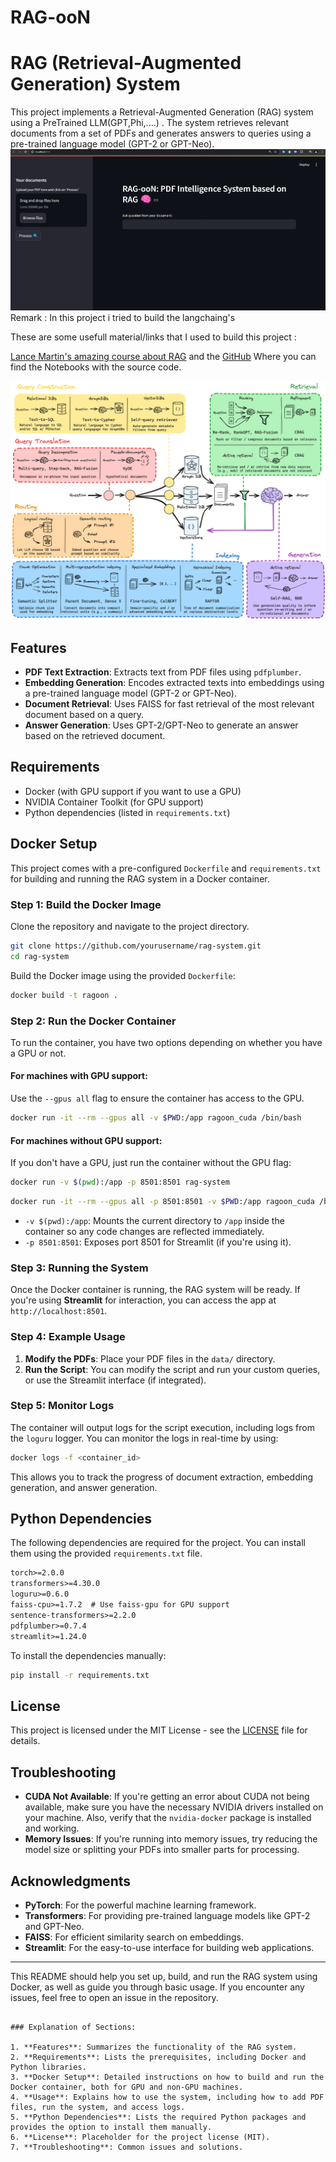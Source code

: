 # RAG-ooN


# RAG (Retrieval-Augmented Generation) System

This project implements a Retrieval-Augmented Generation (RAG) system using a PreTrained LLM(GPT,Phi,....) . The system retrieves relevant documents from a set of PDFs and generates answers to queries using a pre-trained language model (GPT-2 or GPT-Neo).
![rag_detail_v2](assets/interface.png)
Remark : In this project i tried to build the langchaing's 

These are some usefull material/links that I used to build this project :

[Lance Martin's amazing course about RAG](https://www.youtube.com/watch?v=sVcwVQRHIc8) and the [GitHub](https://github.com/langchain-ai/rag-from-scratch?tab=readme-ov-file) Where you can find the Notebooks with the source code.

![rag_detail_v2](assets/302837092-54a2d76c-b07e-49e7-b4ce-fc45667360a1.png)

## Features

- **PDF Text Extraction**: Extracts text from PDF files using `pdfplumber`.
- **Embedding Generation**: Encodes extracted texts into embeddings using a pre-trained language model (GPT-2 or GPT-Neo).
- **Document Retrieval**: Uses FAISS for fast retrieval of the most relevant document based on a query.
- **Answer Generation**: Uses GPT-2/GPT-Neo to generate an answer based on the retrieved document.

## Requirements

- Docker (with GPU support if you want to use a GPU)
- NVIDIA Container Toolkit (for GPU support)
- Python dependencies (listed in `requirements.txt`)

## Docker Setup

This project comes with a pre-configured `Dockerfile` and `requirements.txt` for building and running the RAG system in a Docker container.

### Step 1: Build the Docker Image

Clone the repository and navigate to the project directory.

```bash
git clone https://github.com/yourusername/rag-system.git
cd rag-system
```

Build the Docker image using the provided `Dockerfile`:

```bash
docker build -t ragoon .
```

### Step 2: Run the Docker Container

To run the container, you have two options depending on whether you have a GPU or not.

#### For machines with GPU support:

Use the `--gpus all` flag to ensure the container has access to the GPU.

```bash
docker run -it --rm --gpus all -v $PWD:/app ragoon_cuda /bin/bash
```

#### For machines without GPU support:

If you don't have a GPU, just run the container without the GPU flag:

```bash
docker run -v $(pwd):/app -p 8501:8501 rag-system
```

```bash
docker run -it --rm --gpus all -p 8501:8501 -v $PWD:/app ragoon_cuda /bin/bash
```
- `-v $(pwd):/app`: Mounts the current directory to `/app` inside the container so any code changes are reflected immediately.
- `-p 8501:8501`: Exposes port 8501 for Streamlit (if you're using it).

### Step 3: Running the System

Once the Docker container is running, the RAG system will be ready. If you're using **Streamlit** for interaction, you can access the app at `http://localhost:8501`.

### Step 4: Example Usage

1. **Modify the PDFs**: Place your PDF files in the `data/` directory.
2. **Run the Script**: You can modify the script and run your custom queries, or use the Streamlit interface (if integrated).

### Step 5: Monitor Logs

The container will output logs for the script execution, including logs from the `loguru` logger. You can monitor the logs in real-time by using:

```bash
docker logs -f <container_id>
```

This allows you to track the progress of document extraction, embedding generation, and answer generation.

## Python Dependencies

The following dependencies are required for the project. You can install them using the provided `requirements.txt` file.

```txt
torch>=2.0.0
transformers>=4.30.0
loguru>=0.6.0
faiss-cpu>=1.7.2  # Use faiss-gpu for GPU support
sentence-transformers>=2.2.0
pdfplumber>=0.7.4
streamlit>=1.24.0
```

To install the dependencies manually:

```bash
pip install -r requirements.txt
```

## License

This project is licensed under the MIT License - see the [LICENSE](LICENSE) file for details.

## Troubleshooting

- **CUDA Not Available**: If you're getting an error about CUDA not being available, make sure you have the necessary NVIDIA drivers installed on your machine. Also, verify that the `nvidia-docker` package is installed and working.
- **Memory Issues**: If you're running into memory issues, try reducing the model size or splitting your PDFs into smaller parts for processing.

## Acknowledgments

- **PyTorch**: For the powerful machine learning framework.
- **Transformers**: For providing pre-trained language models like GPT-2 and GPT-Neo.
- **FAISS**: For efficient similarity search on embeddings.
- **Streamlit**: For the easy-to-use interface for building web applications.

---

This README should help you set up, build, and run the RAG system using Docker, as well as guide you through basic usage. If you encounter any issues, feel free to open an issue in the repository.
```

### Explanation of Sections:

1. **Features**: Summarizes the functionality of the RAG system.
2. **Requirements**: Lists the prerequisites, including Docker and Python libraries.
3. **Docker Setup**: Detailed instructions on how to build and run the Docker container, both for GPU and non-GPU machines.
4. **Usage**: Explains how to use the system, including how to add PDF files, run the system, and access logs.
5. **Python Dependencies**: Lists the required Python packages and provides the option to install them manually.
6. **License**: Placeholder for the project license (MIT).
7. **Troubleshooting**: Common issues and solutions.
